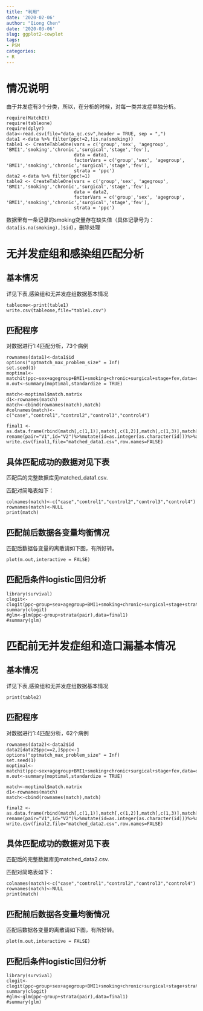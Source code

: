 ```yaml
---
title: "利用"
date: '2020-02-06'
author: "Qiong Chen"
date: '2020-03-06'
slug: ggplot2-cowplot
tags:
- PSM
categories:
- R
---
```



# 情况说明
由于并发症有3个分类，所以，在分析的时候，对每一类并发症单独分析。
```{r,echo=TRUE, warning=FALSE, r,message=FALSE}
require(MatchIt)
require(tableone)
require(dplyr)
data<-read.csv(file="data_qc.csv",header = TRUE, sep = ",")
data1 <-data %>% filter(ppc!=2,!is.na(smoking))
table1 <- CreateTableOne(vars = c('group','sex', 'agegroup', 'BMI1','smoking','chronic','surgical','stage','fev'),
                         data = data1,
                         factorVars = c('group','sex', 'agegroup', 'BMI1','smoking','chronic','surgical','stage','fev'),
                         strata = 'ppc')
data2 <-data %>% filter(ppc!=1)
table2 <- CreateTableOne(vars = c('group','sex', 'agegroup', 'BMI1','smoking','chronic','surgical','stage','fev'),
                         data = data2,
                         factorVars = c('group','sex', 'agegroup', 'BMI1','smoking','chronic','surgical','stage','fev'),
                         strata = 'ppc')

```

数据里有一条记录的smoking变量存在缺失值（具体记录号为：`data[is.na(smoking),]$id`），删除处理




# 无并发症组和感染组匹配分析
## 基本情况
详见下表,感染组和无并发症组数据基本情况
```{r,echo=TRUE,message=FALSE,warning=FALSE}
tableone<-print(table1)
write.csv(tableone,file="table1.csv")
```

## 匹配程序
对数据进行1:4匹配分析，73个病例
```{r,echo=TRUE,message=FALSE,warning=FALSE}
rownames(data1)<-data1$id
options("optmatch_max_problem_size" = Inf)
set.seed(1)
moptimal<-matchit(ppc~sex+agegroup+BMI1+smoking+chronic+surgical+stage+fev,data=data1,method="nearest",ratio=4)
m.out<-summary(moptimal,standardize = TRUE)

match<-moptimal$match.matrix
d1<-rownames(match)
match<-cbind(rownames(match),match)
#colnames(match)<-c("case","control1","control2","control3","control4")

final1 <- as.data.frame(rbind(match[,c(1,1)],match[,c(1,2)],match[,c(1,3)],match[,c(1,4)],match[,c(1,5)]))%>% rename(pair="V1",id="V2")%>%mutate(id=as.integer(as.character(id)))%>%arrange(pair,id)%>%left_join(data1,by="id")%>%arrange(pair,id)
write.csv(final1,file="matched_data1.csv",row.names=FALSE)
```
## 具体匹配成功的数据对见下表
匹配后的完整数据库见matched_data1.csv.

匹配对简略表如下：
```{r,echo=TRUE,message=FALSE,warning=FALSE}
colnames(match)<-c("case","control1","control2","control3","control4")
rownames(match)<-NULL
print(match)
```

## 匹配前后数据各变量均衡情况
匹配后数据各变量的离散请如下图，有所好转。
```{r}
plot(m.out,interactive = FALSE)
```

## 匹配后条件logistic回归分析

```{r,echo=TRUE,message=FALSE,warning=FALSE}
library(survival)
clogit<-clogit(ppc~group+sex+agegroup+BMI1+smoking+chronic+surgical+stage+strata(pair),data=final1)
summary(clogit)
#glm<-glm(ppc~group+strata(pair),data=final1)
#summary(glm)
```




# 匹配前无并发症组和造口漏基本情况
## 基本情况
详见下表,感染组和无并发症组数据基本情况
```{r,echo=TRUE,message=FALSE,warning=FALSE}
print(table2)
```
## 匹配程序
对数据进行1:4匹配分析，62个病例
```{r,echo=TRUE,message=FALSE,warning=FALSE}
rownames(data2)<-data2$id
data2[data2$ppc==2,]$ppc<-1
options("optmatch_max_problem_size" = Inf)
set.seed(1)
moptimal<-matchit(ppc~sex+agegroup+BMI1+smoking+chronic+surgical+stage+fev,data=data2,method="nearest",ratio=4)
m.out<-summary(moptimal,standardize = TRUE)

match<-moptimal$match.matrix
d1<-rownames(match)
match<-cbind(rownames(match),match)

final2 <- as.data.frame(rbind(match[,c(1,1)],match[,c(1,2)],match[,c(1,3)],match[,c(1,4)],match[,c(1,5)]))%>% rename(pair="V1",id="V2")%>%mutate(id=as.integer(as.character(id)))%>%arrange(pair,id)%>%left_join(data2,by="id")%>%arrange(pair,id)
write.csv(final2,file="matched_data2.csv",row.names=FALSE)
```
## 具体匹配成功的数据对见下表
匹配后的完整数据库见matched_data2.csv.

匹配对简略表如下：
```{r,echo=TRUE,message=FALSE,warning=FALSE}
colnames(match)<-c("case","control1","control2","control3","control4")
rownames(match)<-NULL
print(match)
```
## 匹配前后数据各变量均衡情况
匹配后数据各变量的离散请如下图，有所好转。
```{r}
plot(m.out,interactive = FALSE)
```

## 匹配后条件logistic回归分析

```{r,echo=TRUE,message=FALSE,warning=FALSE}
library(survival)
clogit<-clogit(ppc~group+sex+agegroup+BMI1+smoking+chronic+surgical+stage+strata(pair),data=final2)
summary(clogit)
#glm<-glm(ppc~group+strata(pair),data=final1)
#summary(glm)
```
